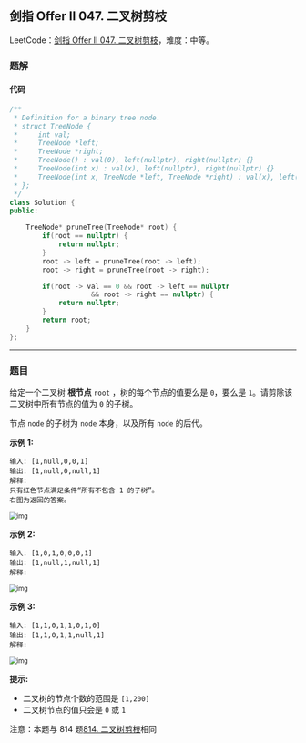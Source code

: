 ## 剑指 Offer II 047. 二叉树剪枝

LeetCode：[剑指 Offer II 047. 二叉树剪枝](https://leetcode.cn/problems/pOCWxh/)，难度：中等。

### 题解

#### 代码

```c++
/**
 * Definition for a binary tree node.
 * struct TreeNode {
 *     int val;
 *     TreeNode *left;
 *     TreeNode *right;
 *     TreeNode() : val(0), left(nullptr), right(nullptr) {}
 *     TreeNode(int x) : val(x), left(nullptr), right(nullptr) {}
 *     TreeNode(int x, TreeNode *left, TreeNode *right) : val(x), left(left), right(right) {}
 * };
 */
class Solution {
public:

    TreeNode* pruneTree(TreeNode* root) {
        if(root == nullptr) {
            return nullptr;
        }
        root -> left = pruneTree(root -> left);
        root -> right = pruneTree(root -> right);

        if(root -> val == 0 && root -> left == nullptr 
                    && root -> right == nullptr) {
            return nullptr;
        }
        return root;
    }
};
```



---



### 题目

给定一个二叉树 **根节点** `root` ，树的每个节点的值要么是 `0`，要么是 `1`。请剪除该二叉树中所有节点的值为 `0` 的子树。

节点 `node` 的子树为 `node` 本身，以及所有 `node` 的后代。

 

**示例 1:**

```
输入: [1,null,0,0,1]
输出: [1,null,0,null,1] 
解释: 
只有红色节点满足条件“所有不包含 1 的子树”。
右图为返回的答案。
```

<img src="https://gitee.com/xwl66/leetcode/raw/master/image/jianZhiOfferII047-1028_2.png" alt="img" style="zoom:80%;" />

**示例 2:**

```
输入: [1,0,1,0,0,0,1]
输出: [1,null,1,null,1]
解释: 
```

<img src="https://gitee.com/xwl66/leetcode/raw/master/image/jianZhiOfferII047-1028_1.png" alt="img" style="zoom:80%;" />

**示例 3:**

```
输入: [1,1,0,1,1,0,1,0]
输出: [1,1,0,1,1,null,1]
解释: 
```

 <img src="https://gitee.com/xwl66/leetcode/raw/master/image/jianZhiOfferII047-1028.png" alt="img" style="zoom:80%;" />

**提示:**

- 二叉树的节点个数的范围是 `[1,200]`
- 二叉树节点的值只会是 `0` 或 `1`

 

注意：本题与 814 题[814. 二叉树剪枝](https://leetcode-cn.com/problems/binary-tree-pruning/)相同


